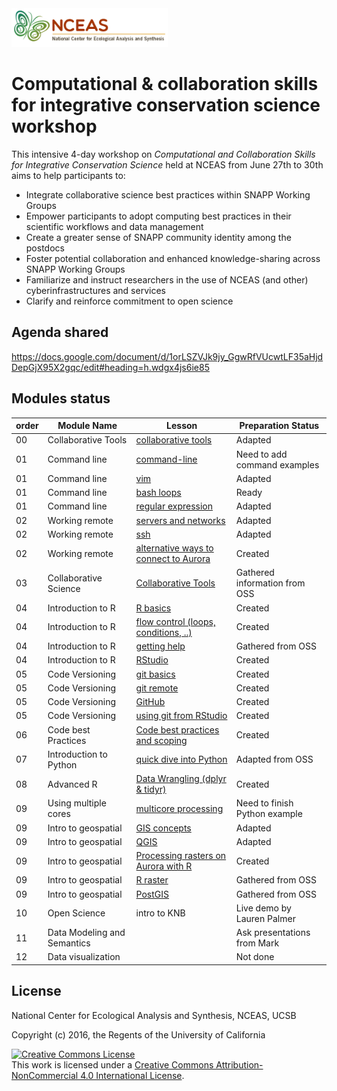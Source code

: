 <img style="align: left;width: 250px;" src=05-code-versioning/images/NCEAS_logo.png />

Computational & collaboration skills for integrative conservation science workshop
=====

This intensive 4-day workshop on *Computational and Collaboration Skills for Integrative Conservation Science* held at NCEAS from June 27th to 30th aims to help participants to:

* Integrate collaborative science best practices within SNAPP Working Groups
* Empower participants to adopt computing best practices in their scientific workflows and data management
* Create a greater sense of SNAPP community identity among the postdocs
* Foster potential collaboration and enhanced knowledge-sharing across SNAPP Working Groups
* Familiarize and instruct researchers in the use of NCEAS (and other) cyberinfrastructures and services
* Clarify and reinforce commitment to open science
 

## Agenda shared

<https://docs.google.com/document/d/1orLSZVJk9jy_GgwRfVUcwtLF35aHjdDepGjX95X2gqc/edit#heading=h.wdgx4js6ie85>

## Modules status

order  |  Module Name  |  Lesson  |  Preparation Status
------ |  -----------  |  -------- |  ------------------ 
00     | Collaborative Tools| [collaborative tools](00-collaborative-tools/1-virtual-collaboration.md) | Adapted
01  | Command line  |  [command-line](01-command-line/1-command-line.md)  |  Need to add command examples
01  | Command line  |  [vim](01-command-line/2-vim.md) |  Adapted   
01  | Command line  |  [bash loops](01-command-line/3-bash-loops.md) |  Ready 
01  | Command line  |  [regular expression](01-command-line/4-regular-expressions.md) |  Adapted 
02  | Working remote | [servers and networks](02-working-remote/1-servers-and-networks.md)  |  Adapted
02  | Working remote | [ssh](02-working-remote/2-ssh-tmux.md) | Adapted
02  | Working remote | [alternative ways to connect to Aurora](02-working-remote/3-working-remote-alternatives.md) | Created 
03  | Collaborative Science | [Collaborative Tools](00-collaborative-tools/virtual-collaboration.md) | Gathered information from OSS
04  | Introduction to R | [R basics](04-Intro-R/1-R-basics.Rmd) | Created
04  | Introduction to R | [flow control (loops, conditions, ..)](04-Intro-R/2-R-control.Rmd) | Created
04  | Introduction to R | [getting help](04-Intro-R/3-rhelp.md) | Gathered from OSS 
04  | Introduction to R | [RStudio](04-Intro-R/5-RStudio.md) | Created
05  | Code Versioning  | [git basics](05-code-versioning/1-code_versioning_basics.md) | Created
05  | Code Versioning  | [git remote](05-code-versioning/2-code-versioning-remote.md) | Created
05  | Code Versioning  | [GitHub](05-code-versioning/3-GitHub.md) | Created
05  | Code Versioning  | [using git from RStudio](05-code-versioning/4-getting-started-with-git-in-RStudio.md) | Created
06  | Code best Practices | [Code best practices and scoping](1-coding-best-practices-general-tips.md) | Created
07  | Introduction to Python | [quick dive into Python](07-intro_Python/1-quick-dive-into-python.md) | Adapted from OSS
08  |  Advanced R | [Data Wrangling (dplyr & tidyr)](08-advanced-R/1-data-wrangling.Rmd) | Created
09  |  Using multiple cores | [multicore processing](09-multicore-processing/1-multiprocessing-tools.md) | Need to finish Python example
09  | Intro to geospatial | [GIS concepts](10-intro-geospatial/1-intro-geospatial.md)| Adapted
09  | Intro to geospatial | [QGIS](10-intro-geospatial/2-qgis.md) | Adapted
09  | Intro to geospatial | [Processing rasters on Aurora with R](10-intro-geospatial/3-tips-Rraster-on-Aurora.md) | Created
09  | Intro to geospatial | [R raster](https://github.nceas.ucsb.edu/Training/2016-postdoc-training/blob/master/10-intro-geospatial/4-r-spatial-example.R) | Gathered from OSS
09  | Intro to geospatial | [PostGIS](https://github.nceas.ucsb.edu/Training/2016-postdoc-training/blob/master/10-intro-geospatial/5-postgis_example.txt) | Gathered from OSS
10  | Open Science | intro to KNB | Live demo by Lauren Palmer 
11  | Data Modeling and Semantics | | Ask presentations from Mark
12  | Data visualization | | Not done
 

## License

National Center for Ecological Analysis and Synthesis, NCEAS, UCSB

Copyright (c) 2016, the Regents of the University of California

<a rel="license" href="http://creativecommons.org/licenses/by-nc/4.0/"><img alt="Creative Commons License" style="border-width:0" src="https://i.creativecommons.org/l/by-nc/4.0/88x31.png" /></a><br />This work is licensed under a <a rel="license" href="http://creativecommons.org/licenses/by-nc/4.0/">Creative Commons Attribution-NonCommercial 4.0 International License</a>.



   
  

